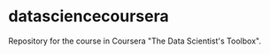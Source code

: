 datasciencecoursera
===================

Repository for the course in Coursera "The Data Scientist's Toolbox".
